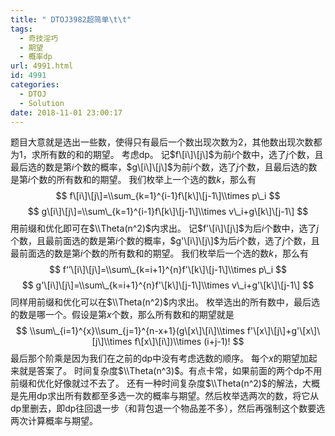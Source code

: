 ```yaml
---
title: " DTOJ3982超简单\t\t"
tags:
  - 奇技淫巧
  - 期望
  - 概率dp
url: 4991.html
id: 4991
categories:
  - DTOJ
  - Solution
date: 2018-11-01 23:00:17
---
```


题目大意就是选出一些数，使得只有最后一个数出现次数为$2$，其他数出现次数都为$1$，求所有数的和的期望。 考虑dp。 记$f\[i\]\[j\]$为前$i$个数中，选了$j$个数，且最后选的数是第$i$个数的概率，$g\[i\]\[j\]$为前$i$个数，选了$j$个数，且最后选的数是第$i$个数的所有数和的期望。 我们枚举上一个选的数$k$，那么有 $$ f\[i\]\[j\]=\\sum_{k=1}^{i-1}f\[k\]\[j-1\]\\times p\_i $$ $$ g\[i\]\[j\]=\\sum\_{k=1}^{i-1}f\[k\]\[j-1\]\\times v\_i+g\[k\]\[j-1\] $$ 用前缀和优化即可在$\\Theta(n^2)$内求出。 记$f'\[i\]\[j\]$为后$i$个数中，选了$j$个数，且最前面选的数是第$i$个数的概率，$g'\[i\]\[j\]$为后$i$个数，选了$j$个数，且最前面选的数是第$i$个数的所有数和的期望。 我们枚举后一个选的数$k$，那么有 $$ f‘’\[i\]\[j\]=\\sum\_{k=i+1}^{n}f'\[k\]\[j-1\]\\times p\_i $$ $$ g'\[i\]\[j\]=\\sum\_{k=i+1}^{n}f'\[k\]\[j-1\]\\times v\_i+g'\[k\]\[j-1\] $$ 同样用前缀和优化可以在$\\Theta(n^2)$内求出。 枚举选出的所有数中，最后选的数是哪一个。假设是第$x$个数，那么所有数和的期望就是 $$ \\sum\_{i=1}^{x}\\sum_{j=1}^{n-x+1}(g\[x\]\[i\]\\times f'\[x\]\[j\]+g'\[x\]\[j\]\\times f\[x\]\[i\])\\times (i+j-1)! $$ 最后那个阶乘是因为我们在之前的dp中没有考虑选数的顺序。 每个$x$的期望加起来就是答案了。 时间复杂度$\\Theta(n^3)$。有点卡常，如果前面的两个dp不用前缀和优化好像就过不去了。 还有一种时间复杂度$\\Theta(n^2)$的解法，大概是先用dp求出所有数都至多选一次的概率与期望。然后枚举选两次的数，将它从dp里删去，即dp往回退一步（和背包退一个物品差不多），然后再强制这个数要选两次计算概率与期望。